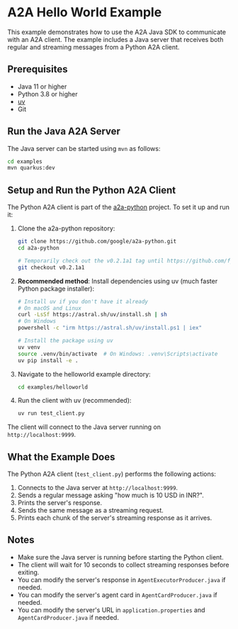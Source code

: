 # A2A Hello World Example

This example demonstrates how to use the A2A Java SDK to communicate with an A2A client. The example includes a Java server that receives both regular and streaming messages from a Python A2A client.

## Prerequisites

- Java 11 or higher
- Python 3.8 or higher
- [uv](https://github.com/astral-sh/uv)
- Git

## Run the Java A2A Server

The Java server can be started using `mvn` as follows:

```bash
cd examples
mvn quarkus:dev
```

## Setup and Run the Python A2A Client

The Python A2A client is part of the [a2a-python](https://github.com/google/a2a-python) project. To set it up and run it:

1. Clone the a2a-python repository:
   ```bash
   git clone https://github.com/google/a2a-python.git
   cd a2a-python
   
   # Temporarily check out the v0.2.1a1 tag until https://github.com/fjuma/a2a-java-sdk/issues/61 is resolved
   git checkout v0.2.1a1
   ```

2. **Recommended method**: Install dependencies using uv (much faster Python package installer):
   ```bash
   # Install uv if you don't have it already
   # On macOS and Linux
   curl -LsSf https://astral.sh/uv/install.sh | sh
   # On Windows
   powershell -c "irm https://astral.sh/uv/install.ps1 | iex"

   # Install the package using uv
   uv venv
   source .venv/bin/activate  # On Windows: .venv\Scripts\activate
   uv pip install -e .
   ```

4. Navigate to the helloworld example directory:
   ```bash
   cd examples/helloworld
   ```

5. Run the client with uv (recommended):
   ```bash
   uv run test_client.py
   ```

The client will connect to the Java server running on `http://localhost:9999`.

## What the Example Does

The Python A2A client (`test_client.py`) performs the following actions:

1. Connects to the Java server at `http://localhost:9999`.
2. Sends a regular message asking "how much is 10 USD in INR?".
3. Prints the server's response.
4. Sends the same message as a streaming request.
5. Prints each chunk of the server's streaming response as it arrives.

## Notes

- Make sure the Java server is running before starting the Python client.
- The client will wait for 10 seconds to collect streaming responses before exiting.
- You can modify the server's response in `AgentExecutorProducer.java` if needed.
- You can modify the server's agent card in `AgentCardProducer.java` if needed.
- You can modify the server's URL in `application.properties` and `AgentCardProducer.java` if needed.